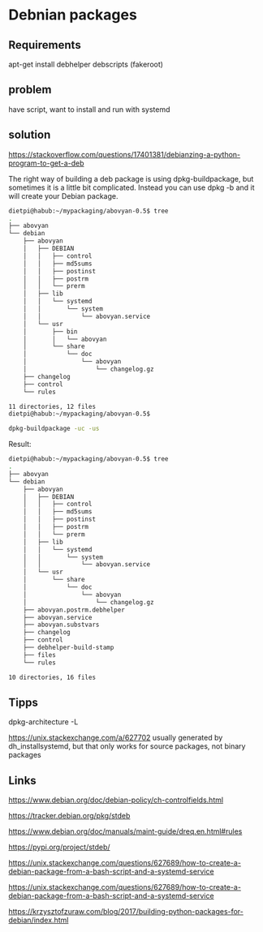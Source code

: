 # Debnian packages

## Requirements

apt-get install debhelper
debscripts
(fakeroot)


## problem

have script, want to install and run with systemd

## solution

https://stackoverflow.com/questions/17401381/debianzing-a-python-program-to-get-a-deb

The right way of building a deb package is using dpkg-buildpackage, but sometimes it is a little bit complicated. Instead you can use dpkg -b <folder> and it will create your Debian package.

```bash
dietpi@habub:~/mypackaging/abovyan-0.5$ tree
.
├── abovyan
└── debian
    ├── abovyan
    │   ├── DEBIAN
    │   │   ├── control
    │   │   ├── md5sums
    │   │   ├── postinst
    │   │   ├── postrm
    │   │   └── prerm
    │   ├── lib
    │   │   └── systemd
    │   │       └── system
    │   │           └── abovyan.service
    │   └── usr
    │       ├── bin
    │       │   └── abovyan
    │       └── share
    │           └── doc
    │               └── abovyan
    │                   └── changelog.gz
    ├── changelog
    ├── control
    └── rules

11 directories, 12 files
dietpi@habub:~/mypackaging/abovyan-0.5$
```


```bash
dpkg-buildpackage -uc -us
```

Result:

```bash
dietpi@habub:~/mypackaging/abovyan-0.5$ tree
.
├── abovyan
└── debian
    ├── abovyan
    │   ├── DEBIAN
    │   │   ├── control
    │   │   ├── md5sums
    │   │   ├── postinst
    │   │   ├── postrm
    │   │   └── prerm
    │   ├── lib
    │   │   └── systemd
    │   │       └── system
    │   │           └── abovyan.service
    │   └── usr
    │       └── share
    │           └── doc
    │               └── abovyan
    │                   └── changelog.gz
    ├── abovyan.postrm.debhelper
    ├── abovyan.service
    ├── abovyan.substvars
    ├── changelog
    ├── control
    ├── debhelper-build-stamp
    ├── files
    └── rules

10 directories, 16 files
```

## Tipps

dpkg-architecture -L

https://unix.stackexchange.com/a/627702
usually generated by dh_installsystemd, but that only works for source packages, not binary packages


## Links

https://www.debian.org/doc/debian-policy/ch-controlfields.html

https://tracker.debian.org/pkg/stdeb

https://www.debian.org/doc/manuals/maint-guide/dreq.en.html#rules

https://pypi.org/project/stdeb/

https://unix.stackexchange.com/questions/627689/how-to-create-a-debian-package-from-a-bash-script-and-a-systemd-service

https://unix.stackexchange.com/questions/627689/how-to-create-a-debian-package-from-a-bash-script-and-a-systemd-service


https://krzysztofzuraw.com/blog/2017/building-python-packages-for-debian/index.html

